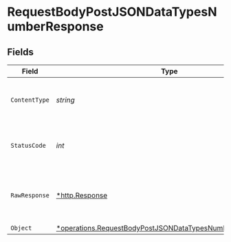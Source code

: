 # RequestBodyPostJSONDataTypesNumberResponse


## Fields

| Field                                                                                                                                          | Type                                                                                                                                           | Required                                                                                                                                       | Description                                                                                                                                    |
| ---------------------------------------------------------------------------------------------------------------------------------------------- | ---------------------------------------------------------------------------------------------------------------------------------------------- | ---------------------------------------------------------------------------------------------------------------------------------------------- | ---------------------------------------------------------------------------------------------------------------------------------------------- |
| `ContentType`                                                                                                                                  | *string*                                                                                                                                       | :heavy_check_mark:                                                                                                                             | HTTP response content type for this operation                                                                                                  |
| `StatusCode`                                                                                                                                   | *int*                                                                                                                                          | :heavy_check_mark:                                                                                                                             | HTTP response status code for this operation                                                                                                   |
| `RawResponse`                                                                                                                                  | [*http.Response](https://pkg.go.dev/net/http#Response)                                                                                         | :heavy_minus_sign:                                                                                                                             | Raw HTTP response; suitable for custom response parsing                                                                                        |
| `Object`                                                                                                                                       | [*operations.RequestBodyPostJSONDataTypesNumberResponseBody](../../../pkg/models/operations/requestbodypostjsondatatypesnumberresponsebody.md) | :heavy_minus_sign:                                                                                                                             | OK                                                                                                                                             |